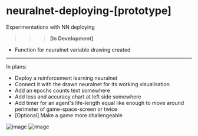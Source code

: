 # neuralnet-deploying-[prototype]
Experimentations with NN deploying

>>> <b>[In Development]</b>

* Function for neuralnet variable drawing created

___
In plans:
* Deploy a reinforcement learning neuralnet
* Connect it with the drawn neuralnet for its working visualisation
* Add an epochs counts text somewhere
* Add loss and accuracy chart at left side somewhere
* Add timer for an agent's life-length equal like enough to move around perimeter of game-space-screen or twice
* [Optional] Make a game more challengeable

![image](https://user-images.githubusercontent.com/109345462/218879112-ac70ff1a-e356-48ea-a55b-55c1719071c9.png)
![image](https://user-images.githubusercontent.com/109345462/219030576-ffc2615c-9a10-4657-b21a-67f53adfd879.png)

